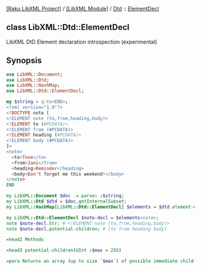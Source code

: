 [[Raku LibXML Project]](https://libxml-raku.github.io)
 / [[LibXML Module]](https://libxml-raku.github.io/LibXML-raku)
 / [Dtd](https://libxml-raku.github.io/LibXML-raku/Dtd)
 :: [ElementDecl](https://libxml-raku.github.io/LibXML-raku/Dtd/ElementDecl)

class LibXML::Dtd::ElementDecl
------------------------------

LibXML DtD Element declaration introspection (experimental)

Synopsis
--------

```raku
use LibXML::Document;
use LibXML::Dtd;
use LibXML::HashMap;
use LibXML::Dtd::ElementDecl;

my $string = q:to<END>;
<?xml version="1.0"?>
<!DOCTYPE note [
<!ELEMENT note (to,from,heading,body)>
<!ELEMENT to (#PCDATA)>
<!ELEMENT from (#PCDATA)>
<!ELEMENT heading (#PCDATA)>
<!ELEMENT body (#PCDATA)>
]>
<note>
  <to>Tove</to>
  <from>Jani</from>
  <heading>Reminder</heading>
  <body>Don't forget me this weekend!</body>
</note>
END

my LibXML::Document $doc .= parse: :$string;
my LibXML::Dtd $dtd = $doc.getInternalSubset;
my LibXML::HashMap[LibXML::Dtd::ElementDecl] $elements = $dtd.element-decls;

my LibXML::Dtd::ElementDecl $note-decl = $elements<note>;
note $note-decl.Str; # <!ELEMENT note (to,from,heading,body)>
note $note-decl.potential-children; # [to from heading body]

=head2 Methods

=head3 potential-children(UInt :$max = 255)

=para Returns an array (up to size `$max`) of possible immediate child elements names, or '#PCDATA' if the element may have Text or CDATA content.
```


